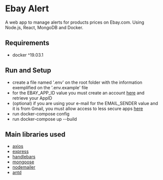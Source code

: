 # Ebay Alert 
A web app to manage alerts for products prices on Ebay.com. Using Node.js, React, MongoDB and Docker.

## Requirements
 - docker ^19.03.1

## Run and Setup
- create a file named '.env' on the root folder with the information exemplified on the '.env.example' file
- for the EBAY_APP_ID value you must create an account [here](https://developer.ebay.com/) and retrieve your AppID
- (optional) if you are using your e-mail for the EMAIL_SENDER value and it is from Gmail, you must allow access to less secure apps [here](https://myaccount.google.com/lesssecureapps?pli=1)
- run docker-compose config
- run docker-compose up --build

## Main libraries used
  - [axios](https://www.npmjs.com/package/axios)
  - [express](https://expressjs.com)
  - [handlebars](https://www.npmjs.com/package/handlebars)
  - [mongoose](https://mongoosejs.com/)
  - [nodemailer](https://nodemailer.com/about/)
  - [antd](https://ant.design/docs/react/introduce)




